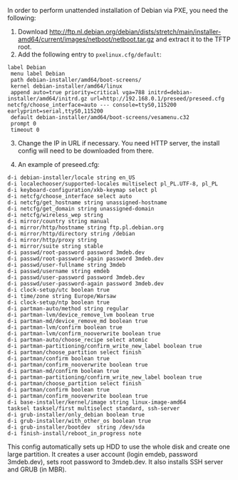 In order to perform unattended installation of Debian via PXE,
you need the following:
1. Download http://ftp.nl.debian.org/debian/dists/stretch/main/installer-amd64/current/images/netboot/netboot.tar.gz
and extract it to the TFTP root.
2. Add the following entry to `pxelinux.cfg/default`:
```
label Debian
 menu label Debian
 path debian-installer/amd64/boot-screens/
 kernel debian-installer/amd64/linux
 append auto=true priority=critical vga=788 initrd=debian-installer/amd64/initrd.gz url=http://192.168.0.1/preseed/preseed.cfg netcfg/choose_interface=auto --- console=ttyS0,115200 earlyprint=serial,ttyS0,115200
 default debian-installer/amd64/boot-screens/vesamenu.c32
 prompt 0
 timeout 0
```

3. Change the IP in URL if necessary. You need HTTP server,
the install config will need to be downloaded from there.

4. An example of preseed.cfg:
```
d-i debian-installer/locale string en_US
d-i localechooser/supported-locales multiselect pl_PL.UTF-8, pl_PL
d-i keyboard-configuration/xkb-keymap select pl
d-i netcfg/choose_interface select auto
d-i netcfg/get_hostname string unassigned-hostname
d-i netcfg/get_domain string unassigned-domain
d-i netcfg/wireless_wep string
d-i mirror/country string manual
d-i mirror/http/hostname string ftp.pl.debian.org
d-i mirror/http/directory string /debian
d-i mirror/http/proxy string
d-i mirror/suite string stable
d-i passwd/root-password password 3mdeb.dev
d-i passwd/root-password-again password 3mdeb.dev
d-i passwd/user-fullname string 3mdeb
d-i passwd/username string emdeb
d-i passwd/user-password password 3mdeb.dev
d-i passwd/user-password-again password 3mdeb.dev
d-i clock-setup/utc boolean true
d-i time/zone string Europe/Warsaw
d-i clock-setup/ntp boolean true
d-i partman-auto/method string regular
d-i partman-lvm/device_remove_lvm boolean true
d-i partman-md/device_remove_md boolean true
d-i partman-lvm/confirm boolean true
d-i partman-lvm/confirm_nooverwrite boolean true
d-i partman-auto/choose_recipe select atomic
d-i partman-partitioning/confirm_write_new_label boolean true
d-i partman/choose_partition select finish
d-i partman/confirm boolean true
d-i partman/confirm_nooverwrite boolean true
d-i partman-md/confirm boolean true
d-i partman-partitioning/confirm_write_new_label boolean true
d-i partman/choose_partition select finish
d-i partman/confirm boolean true
d-i partman/confirm_nooverwrite boolean true
d-i base-installer/kernel/image string linux-image-amd64
tasksel tasksel/first multiselect standard, ssh-server
d-i grub-installer/only_debian boolean true
d-i grub-installer/with_other_os boolean true
d-i grub-installer/bootdev  string /dev/sda
d-i finish-install/reboot_in_progress note
```

This config automatically sets up HDD to use the whole disk and create one
large partition. It creates a user account (login emdeb, password 3mdeb.dev),
sets root password to 3mdeb.dev. It also installs SSH server and GRUB (in MBR).
